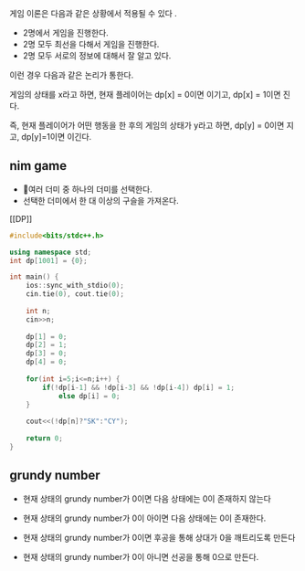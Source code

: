 게임 이론은 다음과 같은 상황에서 적용될 수 있다 .

- 2명에서 게임을 진행한다.
- 2명 모두 최선을 다해서 게임을 진행한다. 
- 2명 모두 서로의 정보에 대해서 잘 알고 있다. 

이런 경우 다음과 같은 논리가 통한다.

게임의 상태를 x라고 하면, 
현재 플레이어는 dp[x] = 0이면 이기고,
dp[x] = 1이면 진다.

즉, 현재 플레이어가 어떤 행동을 한 후의 게임의 상태가 y라고 하면, 
dp[y] = 0이면 지고, 
dp[y]=1이면 이긴다. 

## nim game
- 여러 더미 중 하나의 더미를  선택한다.
- 선택한 더미에서 한 대 이상의 구슬을 가져온다.

 [[DP]]
```cpp
#include<bits/stdc++.h>

using namespace std;
int dp[1001] = {0};

int main() {
    ios::sync_with_stdio(0);
    cin.tie(0), cout.tie(0);
    
    int n;
    cin>>n;
    
    dp[1] = 0;
    dp[2] = 1;
    dp[3] = 0;
    dp[4] = 0;
    
    for(int i=5;i<=n;i++) {
        if(!dp[i-1] && !dp[i-3] && !dp[i-4]) dp[i] = 1;
            else dp[i] = 0;
    }
    
    cout<<(!dp[n]?"SK":"CY");
        
    return 0;
}

``` 

## grundy number
- 현재 상태의 grundy number가 0이면 다음 상태에는 0이 존재하지 않는다
- 현재 상태의 grundy number가 0이 아이면 다음 상태에는 0이 존재한다.

- 현재 상태의 grundy number가 0이면 후공을 통해 상대가 0을 깨트리도록 만든다
- 현재 상태의 grundy number가 0이 아니면 선공을 통해 0으로 만든다.